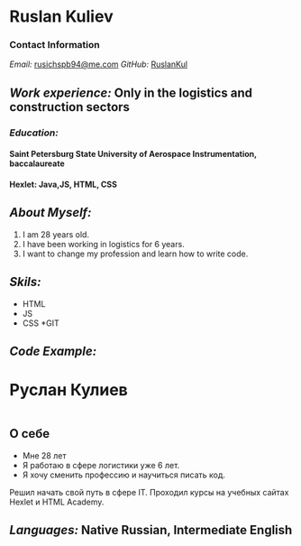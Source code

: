 # **Ruslan Kuliev**
### Contact Information
*Email:* rusichspb94@me.com
*GitHub:* [RuslanKul](https://github.com/RuslanKul)
## *Work experience:* Оnly in the logistics and construction sectors
### *Education:* 
#### Saint Petersburg State University of Aerospace Instrumentation, baccalaureate
#### Hexlet: Java,JS, HTML, CSS
## *About Myself:*
1. I am 28 years old. 
2. I have been working in logistics for 6 years.  
3. I want to change my profession and learn how to write code.
## *Skils:*
* HTML
* JS
* CSS
*GIT
## *Code Example:*
<div id="heder">
        <h1>Руслан Кулиев</h1>
        <img src="" alt="">
        <h2>О себе</h2>
        <p> 
            <ul>
                <li>Мне 28 лет</li>
                <li>Я работаю в сфере логистики уже 6 лет.</li>
                <li>Я хочу сменить профессию и научиться писать код.</li>
            </ul>
        </p>
        <p>Решил начать свой путь в сфере IT. Проходил курсы на учебных сайтах Hexlet и HTML Academy.</p>
    </div>
    
## *Languages:* Native Russian, Intermediate English
